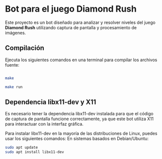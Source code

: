 # Bot para el juego Diamond Rush

Este proyecto es un bot diseñado para analizar y resolver niveles del juego **Diamond Rush** utilizando captura de pantalla y procesamiento de imágenes.

## Compilación

Ejecuta los siguientes comandos en una terminal para compilar los archivos fuente:

```bash

make

make run

```

## Dependencia libx11-dev y X11

Es necesario tener la dependencia libx11-dev instalada para que el código de captura de pantalla funcione correctamente, ya que este bot utiliza X11 para interactuar con la interfaz gráfica.

Para instalar libx11-dev en la mayoría de las distribuciones de Linux, puedes usar los siguientes comandos:
En sistemas basados en Debian/Ubuntu:

```bash
sudo apt update
sudo apt install libx11-dev
```
